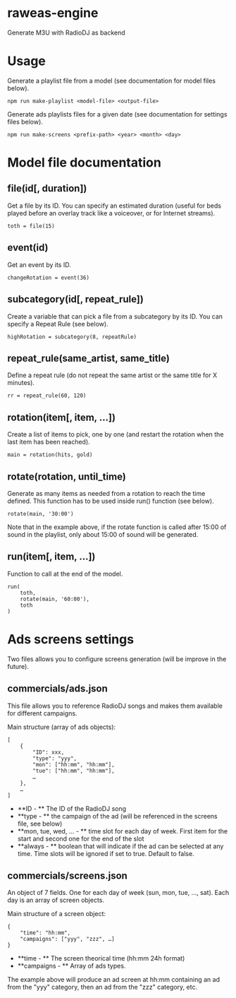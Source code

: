 # raweas-engine

Generate M3U with RadioDJ as backend

# Usage

Generate a playlist file from a model (see documentation for model files below).

```
npm run make-playlist <model-file> <output-file>
```

Generate ads playlists files for a given date (see documentation for settings files below).

```
npm run make-screens <prefix-path> <year> <month> <day>
```

# Model file documentation

## file(id[, duration])

Get a file by its ID. You can specify an estimated duration (useful for beds played before an overlay track like a voiceover, or for Internet streams).

```
toth = file(15)
```

## event(id)

Get an event by its ID.

```
changeRotation = event(36)
```

## subcategory(id\[, repeat_rule\])

Create a variable that can pick a file from a subcategory by its ID. You can specify a Repeat Rule (see below).

```
highRotation = subcategory(8, repeatRule)
```

## repeat_rule(same_artist, same_title)

Define a repeat rule (do not repeat the same artist or the same title for X minutes).

```
rr = repeat_rule(60, 120)
```

## rotation(item\[, item, ...\])

Create a list of items to pick, one by one (and restart the rotation when the last item has been reached).

```
main = rotation(hits, gold)
```

## rotate(rotation, until_time)

Generate as many items as needed from a rotation to reach the time defined. This function has to be used inside run() function (see below).

```
rotate(main, '30:00')
```

Note that in the example above, if the rotate function is called after 15:00 of sound in the playlist, only about 15:00 of sound will be generated.

## run(item[, item, ...])

Function to call at the end of the model.

```
run(
	toth,
	rotate(main, '60:00'),
	toth
)
```

# Ads screens settings

Two files allows you to configure screens generation (will be improve in the future).

## commercials/ads.json

This file allows you to reference RadioDJ songs and makes them available for different campaigns.

Main structure (array of ads objects):

```
[
	{
		"ID": xxx,
		"type": "yyy",
		"mon": ["hh:mm", "hh:mm"],
		"tue": ["hh:mm", "hh:mm"],
		…
	},
	…
]
```
* **ID - ** The ID of the RadioDJ song
* **type - ** the campaign of the ad (will be referenced in the screens file, see below)
* **mon, tue, wed, … - ** time slot for each day of week. First item for the start and second one for the end of the slot
* **always - ** boolean that will indicate if the ad can be selected at any time. Time slots will be ignored if set to true. Default to false.

## commercials/screens.json

An object of 7 fields. One for each day of week (sun, mon, tue, …, sat). Each day is an array of screen objects.

Main structure of a screen object:

```
{
	"time": "hh:mm",
	"campaigns": ["yyy", "zzz", …]
}
```

* **time - ** The screen theorical time (hh:mm 24h format)
* **campaigns - ** Array of ads types.

The example above will produce an ad screen at hh:mm containing an ad from the "yyy" category, then an ad from the "zzz" category, etc.
